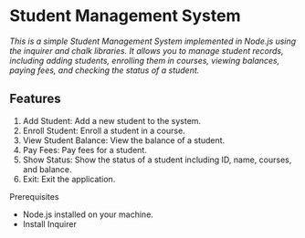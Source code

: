 <h1>Student Management System</h1>
<i>This is a simple Student Management System implemented in Node.js using the inquirer and chalk libraries. It allows you to manage student records, including adding students, enrolling them in courses, viewing balances, paying fees, and checking the status of a student.</i>

<h2>Features</h2>
<ol>
<li>Add Student: Add a new student to the system.</li>
<li>Enroll Student: Enroll a student in a course.</li>
<li>View Student Balance: View the balance of a student.</li>
<li>Pay Fees: Pay fees for a student.</li>
<li>Show Status: Show the status of a student including ID, name, courses, and balance.</li>
<li>Exit: Exit the application.</li>
</ol>

Prerequisites
<ul>
<li>Node.js installed on your machine.</li>
<li>Install Inquirer</li>
</ul>
